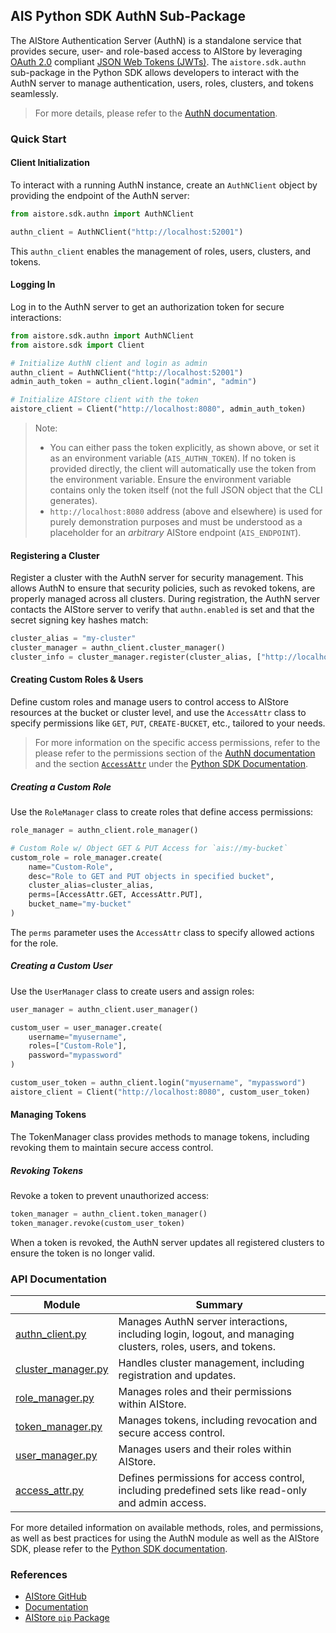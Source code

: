 ## AIS Python SDK AuthN Sub-Package

The AIStore Authentication Server (AuthN) is a standalone service that provides secure, user- and role-based access to AIStore by leveraging [OAuth 2.0](https://oauth.net/2/) compliant [JSON Web Tokens (JWTs)](https://datatracker.ietf.org/doc/html/rfc7519). The `aistore.sdk.authn` sub-package in the Python SDK allows developers to interact with the AuthN server to manage authentication, users, roles, clusters, and tokens seamlessly.

> For more details, please refer to the [AuthN documentation](https://github.com/NVIDIA/aistore/blob/main/docs/authn.md).

### Quick Start

#### Client Initialization

To interact with a running AuthN instance, create an `AuthNClient` object by providing the endpoint of the AuthN server:

```python
from aistore.sdk.authn import AuthNClient

authn_client = AuthNClient("http://localhost:52001")
```

This `authn_client` enables the management of roles, users, clusters, and tokens.

#### Logging In

Log in to the AuthN server to get an authorization token for secure interactions:

```python
from aistore.sdk.authn import AuthNClient
from aistore.sdk import Client

# Initialize AuthN client and login as admin
authn_client = AuthNClient("http://localhost:52001")
admin_auth_token = authn_client.login("admin", "admin")

# Initialize AIStore client with the token
aistore_client = Client("http://localhost:8080", admin_auth_token)
```

> Note: 
> - You can either pass the token explicitly, as shown above, or set it as an environment variable (`AIS_AUTHN_TOKEN`). If no token is provided directly, the client will automatically use the token from the environment variable. Ensure the environment variable contains only the token itself (not the full JSON object that the CLI generates).
> - `http://localhost:8080` address (above and elsewhere) is used for purely demonstration purposes and must be understood as a placeholder for an _arbitrary_ AIStore endpoint (`AIS_ENDPOINT`).

#### Registering a Cluster

Register a cluster with the AuthN server for security management. This allows AuthN to ensure that security policies, such as revoked tokens, are properly managed across all clusters. During registration, the AuthN server contacts the AIStore server to verify that `authn.enabled` is set and that the secret signing key hashes match:

```python
cluster_alias = "my-cluster"
cluster_manager = authn_client.cluster_manager()
cluster_info = cluster_manager.register(cluster_alias, ["http://localhost:8080"])
```

#### Creating Custom Roles & Users

Define custom roles and manage users to control access to AIStore resources at the bucket or cluster level, and use the `AccessAttr` class to specify permissions like `GET`, `PUT`, `CREATE-BUCKET`, etc., tailored to your needs.

> For more information on the specific access permissions, refer to the please refer to the permissions section of the [AuthN documentation](https://github.com/NVIDIA/aistore/blob/main/docs/authn.md#permissions) and the section [`AccessAttr`](https://github.com/NVIDIA/aistore/blob/main/docs/python_sdk.md#authn.access_attr.AccessAttr) under the [Python SDK Documentation](https://github.com/NVIDIA/aistore/blob/main/docs/python_sdk.md).

##### Creating a Custom Role

Use the `RoleManager` class to create roles that define access permissions:

```python
role_manager = authn_client.role_manager()

# Custom Role w/ Object GET & PUT Access for `ais://my-bucket`
custom_role = role_manager.create(
    name="Custom-Role",
    desc="Role to GET and PUT objects in specified bucket",
    cluster_alias=cluster_alias,
    perms=[AccessAttr.GET, AccessAttr.PUT],
    bucket_name="my-bucket"
)
```

The `perms` parameter uses the `AccessAttr` class to specify allowed actions for the role.

##### Creating a Custom User

Use the `UserManager` class to create users and assign roles:

```python
user_manager = authn_client.user_manager()

custom_user = user_manager.create(
    username="myusername",
    roles=["Custom-Role"],
    password="mypassword"
)

custom_user_token = authn_client.login("myusername", "mypassword")
aistore_client = Client("http://localhost:8080", custom_user_token)
```

#### Managing Tokens

The TokenManager class provides methods to manage tokens, including revoking them to maintain secure access control.

##### Revoking Tokens

Revoke a token to prevent unauthorized access:

```python
token_manager = authn_client.token_manager()
token_manager.revoke(custom_user_token)
```

When a token is revoked, the AuthN server updates all registered clusters to ensure the token is no longer valid.

### API Documentation

| Module | Summary |
| --- | --- |
| [authn_client.py](https://github.com/NVIDIA/aistore/blob/main/python/aistore/sdk/authn/authn_client.py) | Manages AuthN server interactions, including login, logout, and managing clusters, roles, users, and tokens. |
| [cluster_manager.py](https://github.com/NVIDIA/aistore/blob/main/python/aistore/sdk/authn/cluster_manager.py) | Handles cluster management, including registration and updates. |
| [role_manager.py](https://github.com/NVIDIA/aistore/blob/main/python/aistore/sdk/authn/role_manager.py) | Manages roles and their permissions within AIStore. |
| [token_manager.py](https://github.com/NVIDIA/aistore/blob/main/python/aistore/sdk/authn/token_manager.py) | Manages tokens, including revocation and secure access control. |
| [user_manager.py](https://github.com/NVIDIA/aistore/blob/main/python/aistore/sdk/authn/user_manager.py) | Manages users and their roles within AIStore. |
| [access_attr.py](https://github.com/NVIDIA/aistore/blob/main/python/aistore/sdk/authn/access_attr.py) | Defines permissions for access control, including predefined sets like read-only and admin access. |

For more detailed information on available methods, roles, and permissions, as well as best practices for using the AuthN module as well as the AIStore SDK, please refer to the [Python SDK documentation](https://aistore.nvidia.com/docs/python_sdk.md).

### References

* [AIStore GitHub](https://github.com/NVIDIA/aistore)
* [Documentation](https://aistore.nvidia.com/docs)
* [AIStore `pip` Package](https://pypi.org/project/aistore/)
